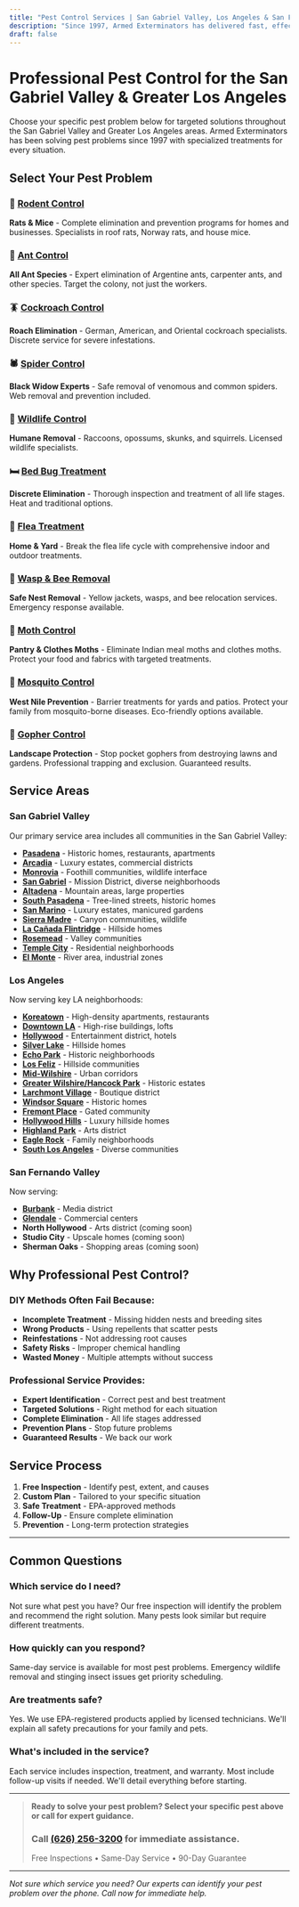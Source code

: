 ```yaml
---
title: "Pest Control Services | San Gabriel Valley, Los Angeles & San Fernando Valley"
description: "Since 1997, Armed Exterminators has delivered fast, effective pest control across the San Gabriel Valley, Los Angeles & the San Fernando Valley. Call for a free quote."
draft: false
---
```


# Professional Pest Control for the San Gabriel Valley & Greater Los Angeles

Choose your specific pest problem below for targeted solutions throughout the San Gabriel Valley and Greater Los Angeles areas. Armed Exterminators has been solving pest problems since 1997 with specialized treatments for every situation.

## Select Your Pest Problem

<div class="pest-services-grid">

### 🐀 [Rodent Control](/services/rodent-control/)
**Rats & Mice** - Complete elimination and prevention programs for homes and businesses. Specialists in roof rats, Norway rats, and house mice.

### 🐜 [Ant Control](/services/ant-control/)
**All Ant Species** - Expert elimination of Argentine ants, carpenter ants, and other species. Target the colony, not just the workers.

### 🪳 [Cockroach Control](/services/cockroach-exterminator/)
**Roach Elimination** - German, American, and Oriental cockroach specialists. Discrete service for severe infestations.

### 🕷️ [Spider Control](/services/spider-control/)
**Black Widow Experts** - Safe removal of venomous and common spiders. Web removal and prevention included.

### 🦝 [Wildlife Control](/services/wildlife-control/)
**Humane Removal** - Raccoons, opossums, skunks, and squirrels. Licensed wildlife specialists.

### 🛏️ [Bed Bug Treatment](/services/bed-bug-treatment/)
**Discrete Elimination** - Thorough inspection and treatment of all life stages. Heat and traditional options.

### 🦟 [Flea Treatment](/services/flea-treatment/)
**Home & Yard** - Break the flea life cycle with comprehensive indoor and outdoor treatments.

### 🐝 [Wasp & Bee Removal](/services/wasp-bee-removal/)
**Safe Nest Removal** - Yellow jackets, wasps, and bee relocation services. Emergency response available.

### 🦋 [Moth Control](/services/moth-control/)
**Pantry & Clothes Moths** - Eliminate Indian meal moths and clothes moths. Protect your food and fabrics with targeted treatments.

### 🦟 [Mosquito Control](/services/mosquito-control/)
**West Nile Prevention** - Barrier treatments for yards and patios. Protect your family from mosquito-borne diseases. Eco-friendly options available.

### 🦫 [Gopher Control](/services/gopher-control/)
**Landscape Protection** - Stop pocket gophers from destroying lawns and gardens. Professional trapping and exclusion. Guaranteed results.

</div>

## Service Areas

### San Gabriel Valley
Our primary service area includes all communities in the San Gabriel Valley:
- **[Pasadena](/locations/pasadena/)** - Historic homes, restaurants, apartments
- **[Arcadia](/locations/arcadia/)** - Luxury estates, commercial districts  
- **[Monrovia](/locations/monrovia/)** - Foothill communities, wildlife interface
- **[San Gabriel](/locations/san-gabriel/)** - Mission District, diverse neighborhoods
- **[Altadena](/locations/altadena/)** - Mountain areas, large properties
- **[South Pasadena](/locations/south-pasadena/)** - Tree-lined streets, historic homes
- **[San Marino](/locations/san-marino/)** - Luxury estates, manicured gardens
- **[Sierra Madre](/locations/sierra-madre/)** - Canyon communities, wildlife
- **[La Cañada Flintridge](/locations/la-canada-flintridge/)** - Hillside homes
- **[Rosemead](/locations/rosemead/)** - Valley communities
- **[Temple City](/locations/temple-city/)** - Residential neighborhoods
- **[El Monte](/locations/el-monte/)** - River area, industrial zones

### Los Angeles
Now serving key LA neighborhoods:
- **[Koreatown](/locations/koreatown/)** - High-density apartments, restaurants
- **[Downtown LA](/locations/downtown-los-angeles/)** - High-rise buildings, lofts
- **[Hollywood](/locations/hollywood/)** - Entertainment district, hotels
- **[Silver Lake](/locations/silver-lake/)** - Hillside homes
- **[Echo Park](/locations/echo-park/)** - Historic neighborhoods
- **[Los Feliz](/locations/los-feliz/)** - Hillside communities
- **[Mid-Wilshire](/locations/mid-wilshire/)** - Urban corridors
- **[Greater Wilshire/Hancock Park](/locations/greater-wilshire-hancock-park/)** - Historic estates
- **[Larchmont Village](/locations/larchmont-village/)** - Boutique district
- **[Windsor Square](/locations/windsor-square/)** - Historic homes
- **[Fremont Place](/locations/fremont-place/)** - Gated community
- **[Hollywood Hills](/locations/hollywood-hills/)** - Luxury hillside homes
- **[Highland Park](/locations/highland-park/)** - Arts district
- **[Eagle Rock](/locations/eagle-rock/)** - Family neighborhoods
- **[South Los Angeles](/locations/south-los-angeles/)** - Diverse communities

### San Fernando Valley
Now serving:
- **[Burbank](/locations/burbank/)** - Media district
- **[Glendale](/locations/glendale/)** - Commercial centers
- **North Hollywood** - Arts district (coming soon)
- **Studio City** - Upscale homes (coming soon)
- **Sherman Oaks** - Shopping areas (coming soon)

## Why Professional Pest Control?

### DIY Methods Often Fail Because:
- **Incomplete Treatment** - Missing hidden nests and breeding sites
- **Wrong Products** - Using repellents that scatter pests
- **Reinfestations** - Not addressing root causes
- **Safety Risks** - Improper chemical handling
- **Wasted Money** - Multiple attempts without success

### Professional Service Provides:
- **Expert Identification** - Correct pest and best treatment
- **Targeted Solutions** - Right method for each situation
- **Complete Elimination** - All life stages addressed
- **Prevention Plans** - Stop future problems
- **Guaranteed Results** - We back our work

## Service Process

1. **Free Inspection** - Identify pest, extent, and causes
2. **Custom Plan** - Tailored to your specific situation
3. **Safe Treatment** - EPA-approved methods
4. **Follow-Up** - Ensure complete elimination
5. **Prevention** - Long-term protection strategies

---

## Common Questions

### Which service do I need?
Not sure what pest you have? Our free inspection will identify the problem and recommend the right solution. Many pests look similar but require different treatments.

### How quickly can you respond?
Same-day service is available for most pest problems. Emergency wildlife removal and stinging insect issues get priority scheduling.

### Are treatments safe?
Yes. We use EPA-registered products applied by licensed technicians. We'll explain all safety precautions for your family and pets.

### What's included in the service?
Each service includes inspection, treatment, and warranty. Most include follow-up visits if needed. We'll detail everything before starting.

---

> **Ready to solve your pest problem? Select your specific pest above or call for expert guidance.**
> ### Call [(626) 256-3200](tel:6262563200) for immediate assistance.
> Free Inspections • Same-Day Service • 90-Day Guarantee

---

*Not sure which service you need? Our experts can identify your pest problem over the phone. Call now for immediate help.*